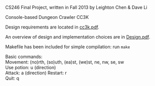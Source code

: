 CS246 Final Project, written in Fall 2013 by Leighton Chen & Dave Li

Console-based Dungeon Crawler CC3K

Design requirements are located in [cc3k.pdf](cc3k.pdf).

An overview of design and implementation choices are in [Design.pdf](Design.pdf).

Makefile has been included for simple compilation: run `make`

Basic commands:  
	Movement: (no)rth, (so)uth, (ea)st, (we)st, ne, nw, se, sw  
	Use potion: u (direction)  
	Attack: a (direction)
	Restart: r  
	Quit: q  



